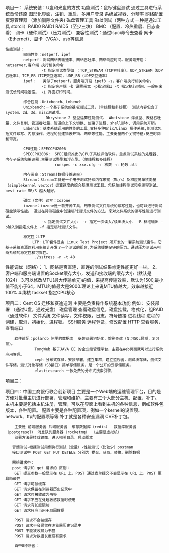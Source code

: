 <!--
 * @Author: sunshaochen 805960031@qq.com
 * @Date: 2022-10-24 09:53:02
 * @LastEditors: sunshaochen 805960031@qq.com
 * @LastEditTime: 2022-10-27 16:46:39
 * @FilePath: \ToFindWork\项目准备.md
 * @Description: 
-->
项目一：
    系统安装：U盘和光盘的方式
    功能测试：鼠标键盘测试
             通过工具进行系统备份还原
             图形化界面，注销、重启、多用户登录
             系统监视器、分辨率
             网络配置
             资源管理器 （添加删除文件夹)
             磁盘管理工具
             Raid测试（两种方式 一种是通过工具 storcli）RAID0 RAID1 RAID5（至少三块）
             BMC （配置、冷热重启、日志查看）
             网卡（硬件测试）（压力测试）
    兼容性测试：通过lspci命令去查看 网卡（Ethernet）、显卡（VGA）、usb等信息

    性能测试：
            网络性能：netperf、ipef 
            netperf：测试网络传输速率、网络吞吐率、网络响应时间。服务端开启：netserver,客户端 执行相关命令
                    -t 指定测试类型如 ：TCP_STREAM（TCP吞吐率）、UDP_STREAM（UDP吞吐率）、TCP_RR（TCP交互速率）、UDP_RR（UDP交互速率）
            ipef：   类似于netperf，服务端开启 ipef3 -s，客户端执行相关命令。
                    -c 指定客户端 -b 设置带宽 -p指定端口 -t 指定执行时间，一般用来测试长时间稳定性。 -i 界面打印时间。

            综合性能：Unixbench、Lmbench
            Unixbench:一个基于系统的基准测试工具，（单线程和多线程） 测试内容包含了system、2d、3d、misc测试项。
                      Dhrystone 2 整型运算性能测试、 Whetstone 浮点型、表格吞吐量、文件复制、管道吞吐量、管道的上下文切换、创建子进程、shell脚本、调用系统开销。
            Lmbench：基本系统调用的性能的工具,支持多种Unix/Linux 操作系统,能测试包括文件读写、内存操作、进程的创建销毁开销、网络等性能。主要衡量两个关键特征:反应时间和带宽。
            
            CPU性能：SPECCPU2006
            SPECCPU2006:  SPEC组织推出的CPU子系统评估软件，重点测试系统的处理器、内存子系统和编译器.主要测试整型和浮点型。（单线程和多线程）
                          runspec -c xxx.cfg -r 核数 -n 轮数 all 
            
            内存带宽：Stream(数据传输速率)
            Stream：Stream工具是一个用于测试持续内存带宽（Mb/s）及相应简单核向量（simplekernel vector）运算速度的综合基准测试工具。包括单线程测试和多线程测试。best rate MB/S 越大越好。
            
            磁盘（文件）读写：Iozone
            iozone：iozone是一款开源工具，用来测试文件系统的读写性能，也可以进行测试磁盘读写性能。 通过在待测磁盘中创建临时测试文件的方法，来对文件系统的读写性能进行测试。
                    -s 指定测试文件大小  -r 指定一次读入/读出块大小  -R 标准输出 -b输入到指定文件上 -f 指定临时测试文件。
                    
            稳定性：LTP
                LTP：LTP套件是由 Linux Test Project 所开发的一套系统测试套件。它基于系统资源的利用率统计开发了一个测试的组合,为系统提供足够的压力。通过压力测试来判断系统的稳定性和可靠性。
                 ./sstress -n -t 48
   性能调优（网络）：
            1、网络是否直连，直连的测试结果肯定性能更好一些。
            2、客户端和服务端设置的Socket缓存大小，发送和接收端的缓存大小（默认是1024）
            3.可以修改MTU(最大传输单元)的值，来提高传输效率，默认为1500,最小值不能小于64，MTU的值最大是9000.理论上来说MTU值越大，效率越接近100%
            4.绑核 taskset 指定CPU核心
   

项目二：Cent OS 迁移和赛迪送测
        主要是负责操作系统基本功能 例如：
        安装部署 （通过U盘，通过光盘） 
        磁盘管理  查看磁盘信息，磁盘挂载，格式化，组RAID（通过软件）
        文件系统  文件读写，文件权限，日志，符号链接
        进程线程  进程的创建，取消，初始化，进程锁。
        SSH服务   远程登录，修改配置
        HTTP      查看服务，查看端口

        软件适配：polardb 阿里的数据库  安装部署初始化，增删查改（复习SQL预期，复习锁）。
                 TongWeb 基于JAVA EE 的企业级管理平台，主要在Web页面就可以进行系统应用管理。
                 ceph 分布式存储，安装部署，建立集群，建立监视器，测试块存储，测试文件存储，测试对象存储（S3接口）简单存储服务，是一个公开的云存储服务。
                 elasticsearch 一款免费的分布式搜索引擎，
项目三：

项目四：中国工商银行联合创新项目
        主要是一个Web端的运维管理平台，目的是方便对批量主机进行部署、管理和维护，主要有三个大部分主机、配置、补丁。
        主机主要是包括主机注册，管理，可以在界面上看到主机的各种信息，例如软件包版本，各种配置。
        配置主要是各种配置项，例如一个kernel的设置项、network、ftp的配置项等等
        补丁就是各种安全漏洞 CVE补丁包。

        主要是 前端服务器 后端服务器  缓存数据库（redis）  数据库服务器（postgresql） 消息队列服务器（rocketmq） （主要是虚拟机）
        部署方法是挂载镜像，进入相关目录，启动脚本
        
       冒烟测试-根据测试用例执行测试（全量）-性能测试（比较少）postman
       接口测试中 POST GET PUT DETELE 分别为 提交、获取、替换、删除数据

       网络请求中：
       post 请求和 get 请求的 区别：
        GET 提交参数一般显示在 URL 上，POST 通过表单提交不会显示在 URL 上，POST 更具隐蔽性
        GET 请求可被缓存
        GET 请求保留在浏览器历史记录中
        GET 请求可被收藏为书签
        GET 请求不应在处理敏感数据时使用
        GET 请求有长度限制
        GET 请求只应当用于取回数据

        POST 请求不会被缓存
        POST 请求不会保留在浏览器历史记录中
        POST 不能被收藏为书签
        POST 请求对数据长度没有要求
        
        自带8种断言：